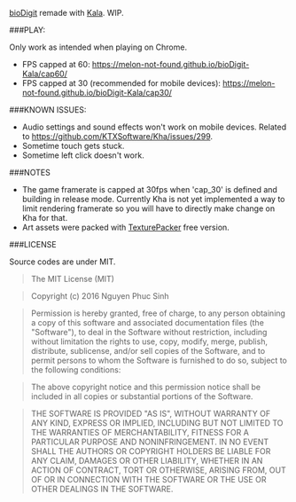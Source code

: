 
[bioDigit](https://play.google.com/store/apps/details?id=me.haza.biodigit) remade with [Kala](https://github.com/hazagames/Kala). WIP.

###PLAY:

Only work as intended when playing on Chrome.

- FPS capped at 60: https://melon-not-found.github.io/bioDigit-Kala/cap60/
- FPS capped at 30 (recommended for mobile devices): https://melon-not-found.github.io/bioDigit-Kala/cap30/

###KNOWN ISSUES:

- Audio settings and sound effects won't work on mobile devices. Related to https://github.com/KTXSoftware/Kha/issues/299.
- Sometime touch gets stuck.
- Sometime left click doesn't work.

###NOTES

- The game framerate is capped at 30fps when 'cap_30' is defined and building in release mode. Currently Kha is not yet implemented a way to limit rendering framerate so you will have to directly make change on Kha for that.
- Art assets were packed with [TexturePacker](https://www.codeandweb.com/texturepacker) free version.

###LICENSE

Source codes are under MIT.

>The MIT License (MIT)

>Copyright (c) 2016 Nguyen Phuc Sinh

>Permission is hereby granted, free of charge, to any person obtaining a copy
of this software and associated documentation files (the "Software"), to deal
in the Software without restriction, including without limitation the rights
to use, copy, modify, merge, publish, distribute, sublicense, and/or sell
copies of the Software, and to permit persons to whom the Software is
furnished to do so, subject to the following conditions:

>The above copyright notice and this permission notice shall be included in all
copies or substantial portions of the Software.

>THE SOFTWARE IS PROVIDED "AS IS", WITHOUT WARRANTY OF ANY KIND, EXPRESS OR
IMPLIED, INCLUDING BUT NOT LIMITED TO THE WARRANTIES OF MERCHANTABILITY,
FITNESS FOR A PARTICULAR PURPOSE AND NONINFRINGEMENT. IN NO EVENT SHALL THE
AUTHORS OR COPYRIGHT HOLDERS BE LIABLE FOR ANY CLAIM, DAMAGES OR OTHER
LIABILITY, WHETHER IN AN ACTION OF CONTRACT, TORT OR OTHERWISE, ARISING FROM,
OUT OF OR IN CONNECTION WITH THE SOFTWARE OR THE USE OR OTHER DEALINGS IN THE
SOFTWARE.
